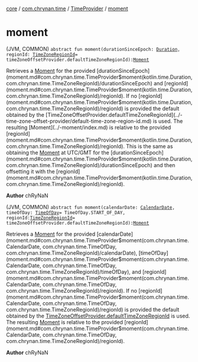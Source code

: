 [core](../../index.md) / [com.chrynan.time](../index.md) / [TimeProvider](index.md) / [moment](./moment.md)

# moment

(JVM, COMMON) `abstract fun moment(durationSinceEpoch: `[`Duration`](https://kotlinlang.org/api/latest/jvm/stdlib/kotlin.time/-duration/index.html)`, regionId: `[`TimeZoneRegionId`](../-time-zone-region-id/index.md)` = timeZoneOffsetProvider.defaultTimeZoneRegionId): `[`Moment`](../-moment/index.md)

Retrieves a [Moment](../-moment/index.md) for the provided [durationSinceEpoch](moment.md#com.chrynan.time.TimeProvider$moment(kotlin.time.Duration, com.chrynan.time.TimeZoneRegionId)/durationSinceEpoch) and [regionId](moment.md#com.chrynan.time.TimeProvider$moment(kotlin.time.Duration, com.chrynan.time.TimeZoneRegionId)/regionId). If no [regionId](moment.md#com.chrynan.time.TimeProvider$moment(kotlin.time.Duration, com.chrynan.time.TimeZoneRegionId)/regionId) is provided the
default obtained by the [TimeZoneOffsetProvider.defaultTimeZoneRegionId](../-time-zone-offset-provider/default-time-zone-region-id.md) is used. The resulting [Moment](../-moment/index.md) is
relative to the provided [regionId](moment.md#com.chrynan.time.TimeProvider$moment(kotlin.time.Duration, com.chrynan.time.TimeZoneRegionId)/regionId). This is the same as obtaining the [Moment](../-moment/index.md) at UTC/GMT for the
[durationSinceEpoch](moment.md#com.chrynan.time.TimeProvider$moment(kotlin.time.Duration, com.chrynan.time.TimeZoneRegionId)/durationSinceEpoch) and then offsetting it with the [regionId](moment.md#com.chrynan.time.TimeProvider$moment(kotlin.time.Duration, com.chrynan.time.TimeZoneRegionId)/regionId).

**Author**
chRyNaN

(JVM, COMMON) `abstract fun moment(calendarDate: `[`CalendarDate`](../-calendar-date/index.md)`, timeOfDay: `[`TimeOfDay`](../-time-of-day/index.md)` = TimeOfDay.START_OF_DAY, regionId: `[`TimeZoneRegionId`](../-time-zone-region-id/index.md)` = timeZoneOffsetProvider.defaultTimeZoneRegionId): `[`Moment`](../-moment/index.md)

Retrieves a [Moment](../-moment/index.md) for the provided [calendarDate](moment.md#com.chrynan.time.TimeProvider$moment(com.chrynan.time.CalendarDate, com.chrynan.time.TimeOfDay, com.chrynan.time.TimeZoneRegionId)/calendarDate), [timeOfDay](moment.md#com.chrynan.time.TimeProvider$moment(com.chrynan.time.CalendarDate, com.chrynan.time.TimeOfDay, com.chrynan.time.TimeZoneRegionId)/timeOfDay), and [regionId](moment.md#com.chrynan.time.TimeProvider$moment(com.chrynan.time.CalendarDate, com.chrynan.time.TimeOfDay, com.chrynan.time.TimeZoneRegionId)/regionId). If no [regionId](moment.md#com.chrynan.time.TimeProvider$moment(com.chrynan.time.CalendarDate, com.chrynan.time.TimeOfDay, com.chrynan.time.TimeZoneRegionId)/regionId) is provided
the default obtained by the [TimeZoneOffsetProvider.defaultTimeZoneRegionId](../-time-zone-offset-provider/default-time-zone-region-id.md) is used. The resulting [Moment](../-moment/index.md) is
relative to the provided [regionId](moment.md#com.chrynan.time.TimeProvider$moment(com.chrynan.time.CalendarDate, com.chrynan.time.TimeOfDay, com.chrynan.time.TimeZoneRegionId)/regionId).

**Author**
chRyNaN

